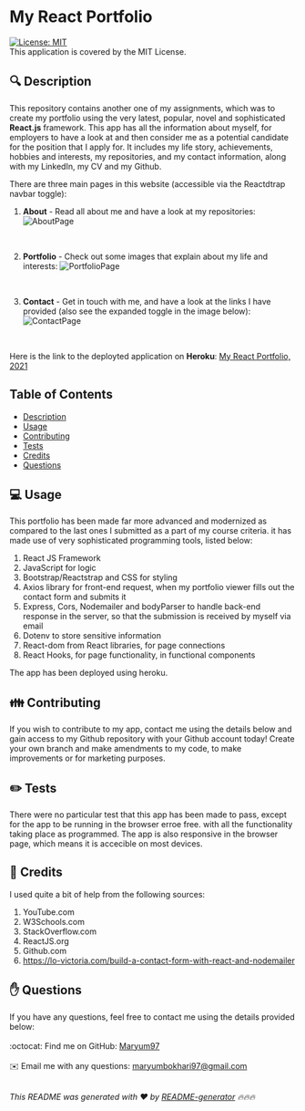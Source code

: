 <h1 style="align: center;">My React Portfolio</h1>

[![License: MIT](https://img.shields.io/badge/License-MIT-yellow.svg)](https://opensource.org/licenses/MIT)
<br />
This application is covered by the MIT License.

## 🔍 Description
This repository contains another one of my assignments, which was to create my portfolio using the very latest, popular, novel and sophisticated <b>React.js</b>  framework. This app has all the information about myself, for employers to have a look at and then consider me as a potential candidate for the position that I apply for. It includes my life story, achievements, hobbies and interests, my repositories, and my contact information, along with my LinkedIn, my CV and my Github.

There are three main pages in this website (accessible via the Reactdtrap navbar toggle):
1. <b>About</b> - Read all about me and have a look at my repositories:
![AboutPage](https://user-images.githubusercontent.com/73832871/118404348-7f180000-b66a-11eb-815b-4a272e8c5a9e.png)
<br>

2. <b>Portfolio</b> - Check out some images that explain about my life and interests:
![PortfolioPage](https://user-images.githubusercontent.com/73832871/118404349-80e1c380-b66a-11eb-9332-bfef171b6670.png)
<br>

3. <b>Contact</b> - Get in touch with me, and have a look at the links I have provided (also see the expanded toggle in the image below):
![ContactPage](https://user-images.githubusercontent.com/73832871/118404353-8212f080-b66a-11eb-9d14-f0e7547ebe91.png)
<br>

Here is the link to the deployted application on <b>Heroku</b>:
<a href='https://blooming-scrubland-72729.herokuapp.com/'>My React Portfolio, 2021</a>

## Table of Contents
- [Description](#description)
- [Usage](#usage)
- [Contributing](#contributing)
- [Tests](#tests)
- [Credits](#credits)
- [Questions](#questions)

## 💻 Usage
This portfolio has been made far more advanced and modernized as compared to the last ones I submitted as a part of my course criteria. it has made use of very sophisticated programming tools, listed below:

1. React JS Framework
2. JavaScript for logic
3. Bootstrap/Reactstrap and CSS for styling
4. Axios library for front-end request, when my portfolio viewer fills out the contact form and submits it
5. Express, Cors, Nodemailer and bodyParser to handle back-end response in the server, so that the submission is received by myself via email
6. Dotenv to store sensitive information
7. React-dom from React libraries, for page connections 
8. React Hooks, for page functionality, in functional components

The app has been deployed using heroku.

## 👪 Contributing
If you wish to contribute to my app, contact me using the details below and gain access to my Github repository with your Github account today! Create your own branch and make amendments to my code, to make improvements or for marketing purposes.

## ✏️ Tests
There were no particular test that this app has been made to pass, except for the app to be running in the browser erroe free. with all the functionality taking place as programmed. The app is also responsive in the browser page, which means it is accecible on most devices.

## 💐 Credits
I used quite a bit of help from the following sources:
1. YouTube.com
2. W3Schools.com
3. StackOverflow.com
4. ReactJS.org
5. Github.com
6. <a href='https://lo-victoria.com/build-a-contact-form-with-react-and-nodemailer'>https://lo-victoria.com/build-a-contact-form-with-react-and-nodemailer</a>

## ✋ Questions
If you have any questions, feel free to contact me using the details provided below:<br />
<br />
:octocat: Find me on GitHub: [Maryum97](https://github.com/Maryum97)<br />
<br />
✉️ Email me with any questions: maryumbokhari97@gmail.com<br /><br />

_This README was generated with ❤️ by [README-generator](https://github.com/Maryum97/My_README_Generator_2021) 🔥🔥🔥_